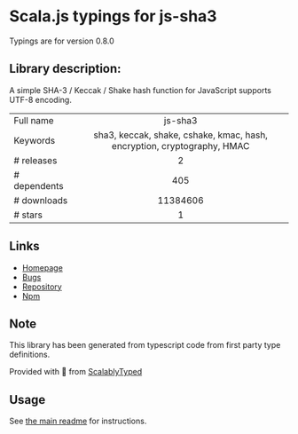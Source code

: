 
# Scala.js typings for js-sha3

Typings are for version 0.8.0

## Library description:
A simple SHA-3 / Keccak / Shake hash function for JavaScript supports UTF-8 encoding.

|                    |                 |
| ------------------ | :-------------: |
| Full name          | js-sha3 |
| Keywords           | sha3, keccak, shake, cshake, kmac, hash, encryption, cryptography, HMAC |
| # releases         | 2 |
| # dependents       | 405 |
| # downloads        | 11384606 |
| # stars            | 1 |

## Links
- [Homepage](https://github.com/emn178/js-sha3)
- [Bugs](https://github.com/emn178/js-sha3/issues)
- [Repository](https://github.com/emn178/js-sha3)
- [Npm](https://www.npmjs.com/package/js-sha3)
    


## Note
This library has been generated from typescript code from first party type definitions.

Provided with :purple_heart: from [ScalablyTyped](https://github.com/oyvindberg/ScalablyTyped)

## Usage
See [the main readme](../../readme.md) for instructions.


